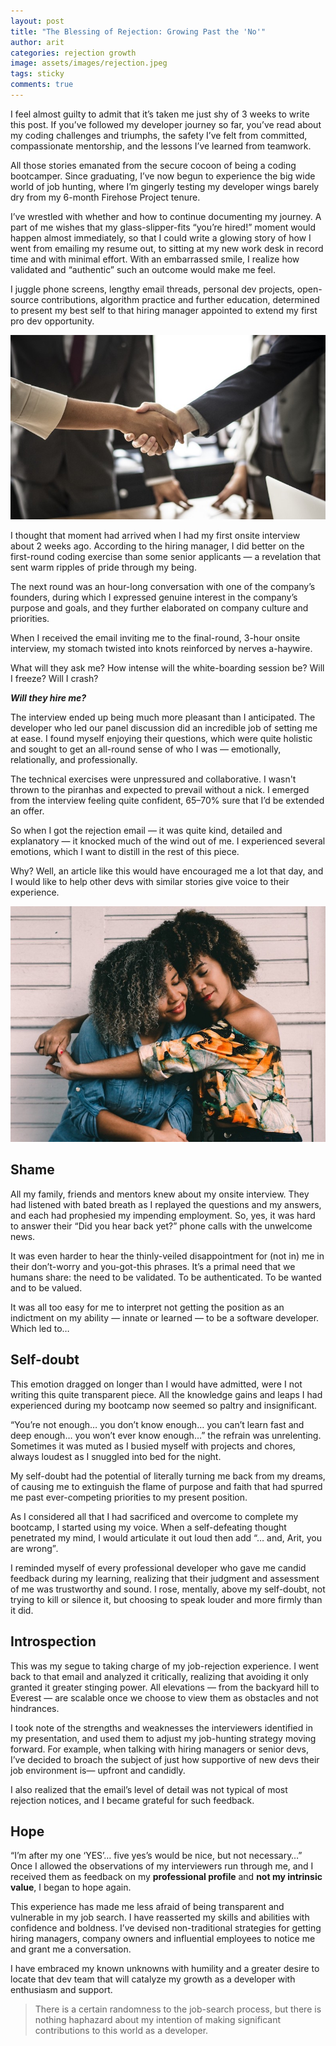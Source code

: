 ```yaml
---
layout: post
title: "The Blessing of Rejection: Growing Past the 'No'"
author: arit
categories: rejection growth
image: assets/images/rejection.jpeg
tags: sticky
comments: true
---
```


I feel almost guilty to admit that it’s taken me just shy of 3 weeks to write this post. If you’ve followed my developer journey so far, you’ve read about my coding challenges and triumphs, the safety I’ve felt from committed,  compassionate mentorship, and the lessons I’ve learned from teamwork.

All those stories emanated from the secure cocoon of being a coding bootcamper. Since graduating, I’ve now begun to experience the big wide world of job hunting, where I’m gingerly testing my developer wings barely dry from my 6-month Firehose Project tenure.

I’ve wrestled with whether and how to continue documenting my journey. A part of me wishes that my glass-slipper-fits “you’re hired!” moment would happen almost immediately, so that I could write a glowing story of how I went from emailing my resume out, to sitting at my new work desk in record time and with minimal effort. With an embarrassed smile, I realize how validated and “authentic” such an outcome would make me feel.

I juggle phone screens, lengthy email threads, personal dev projects, open-source contributions, algorithm practice and further education, determined to present my best self to that hiring manager appointed to extend my first pro dev opportunity.

![Picture of Handshake](/assets/images/handshake.jpeg)


I thought that moment had arrived when I had my first onsite interview about 2 weeks ago. According to the hiring manager, I did better on the first-round coding exercise than some senior applicants — a revelation that sent warm ripples of pride through my being.

The next round was an hour-long conversation with one of the company’s founders, during which I expressed genuine interest in the company’s purpose and goals, and they further elaborated on company culture and priorities.

When I received the email inviting me to the final-round, 3-hour onsite interview, my stomach twisted into knots reinforced by nerves a-haywire.

What will they ask me? How intense will the white-boarding session be? Will I freeze? Will I crash?

**_Will they hire me?_**

The interview ended up being much more pleasant than I anticipated. The developer who led our panel discussion did an incredible job of setting me at ease. I found myself enjoying their questions, which were quite holistic and sought to get an all-round sense of who I was — emotionally, relationally, and professionally.

The technical exercises were unpressured and collaborative. I wasn't thrown to the piranhas and expected to prevail without a nick. I emerged from the interview feeling quite confident, 65–70% sure that I’d be extended an offer.

So when I got the rejection email — it was quite kind, detailed and explanatory — it knocked much of the wind out of me. I experienced several emotions, which I want to distill in the rest of this piece.

Why? Well, an article like this would have encouraged me a lot that day, and I would like to help other devs with similar stories give voice to their experience.


![Picture of Women in a Hug](/assets/images/support.jpeg)

## **Shame**

All my family, friends and mentors knew about my onsite interview. They had listened with bated breath as I replayed the questions and my answers, and each had prophesied my impending employment. So, yes, it was hard to answer their “Did you hear back yet?” phone calls with the unwelcome news.

It was even harder to hear the thinly-veiled disappointment for (not in) me in their don’t-worry and you-got-this phrases. It’s a primal need that we humans share: the need to be validated. To be authenticated. To be wanted and to be valued.

It was all too easy for me to interpret not getting the position as an indictment on my ability — innate or learned — to be a software developer. Which led to…

## **Self-doubt**

This emotion dragged on longer than I would have admitted, were I not writing this quite transparent piece. All the knowledge gains and leaps I had experienced during my bootcamp now seemed so paltry and insignificant.

“You’re not enough… you don’t know enough… you can’t learn fast and deep enough… you won’t ever know enough…” the refrain was unrelenting. Sometimes it was muted as I busied myself with projects and chores, always loudest as I snuggled into bed for the night.

My self-doubt had the potential of literally turning me back from my dreams, of causing me to extinguish the flame of purpose and faith that had spurred me past ever-competing priorities to my present position.

As I considered all that I had sacrificed and overcome to complete my bootcamp, I started using my voice. When a self-defeating thought penetrated my mind, I would articulate it out loud then add “… and, Arit, you are wrong”_._

I reminded myself of every professional developer who gave me candid feedback during my learning, realizing that their judgment and assessment of me was trustworthy and sound. I rose, mentally, above my self-doubt, not trying to kill or silence it, but choosing to speak louder and more firmly than it did.

## **Introspection**

This was my segue to taking charge of my job-rejection experience. I went back to that email and analyzed it critically, realizing that avoiding it only granted it greater stinging power. All elevations — from the backyard hill to Everest — are scalable once we choose to view them as obstacles and not hindrances.

I took note of the strengths and weaknesses the interviewers identified in my presentation, and used them to adjust my job-hunting strategy moving forward. For example, when talking with hiring managers or senior devs, I’ve decided to broach the subject of just how supportive of new devs their job environment is— upfront and candidly.

I also realized that the email’s level of detail was not typical of most rejection notices, and I became grateful for such feedback.

## **Hope**

“I’m after my one ‘YES’… five yes’s would be nice, but not necessary…” Once I allowed the observations of my interviewers run through me, and I received them as feedback on my  **professional profile**  and  **not my intrinsic value**, I began to hope again.

This experience has made me less afraid of being transparent and vulnerable in my job search. I have reasserted my skills and abilities with confidence and boldness. I’ve devised non-traditional strategies for getting hiring managers, company owners and influential employees to notice me and grant me a conversation.

I have embraced my known unknowns with humility and a greater desire to locate that dev team that will catalyze my growth as a developer with enthusiasm and support.

> There is a certain randomness to the job-search process, but there is nothing haphazard about my intention of making significant contributions to this world as a developer.
